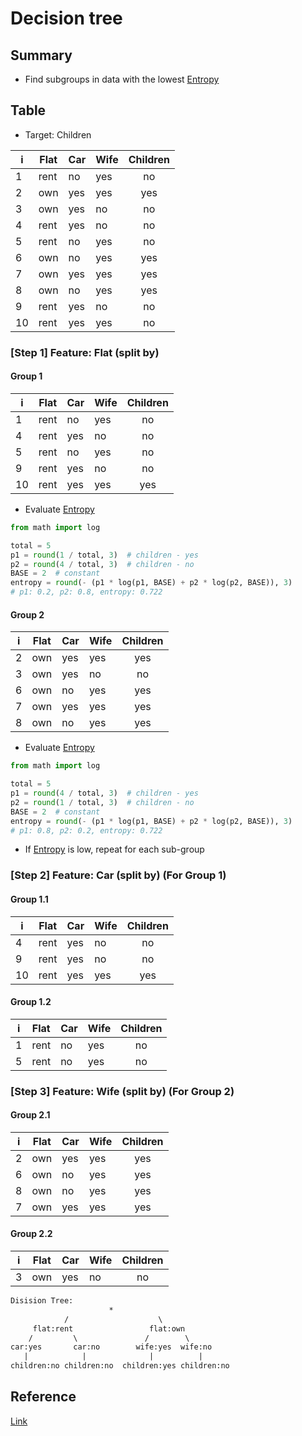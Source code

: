# Decision tree

## Summary
* Find subgroups in data with the lowest [Entropy](/entropy)

## Table

* Target: Children

i  | Flat         | Car           |     Wife      |   Children    |
---|--------------|---------------|---------------|:-------------:|
1  | rent         | no            |      yes      |      no       |
2  | own          | yes           |      yes      |      yes      |
3  | own          | yes           |      no       |      no       |
4  | rent         | yes           |      no       |      no       |
5  | rent         | no            |      yes      |      no       |
6  | own          | no            |      yes      |      yes      |
7  | own          | yes           |      yes      |      yes      |
8  | own          | no            |      yes      |      yes      |
9  | rent         | yes           |      no       |      no       |
10 | rent         | yes           |      yes      |      no       |

### [Step 1] Feature: Flat (split by)

#### Group 1

i  | Flat         | Car           |     Wife      |   Children    |
---|--------------|---------------|---------------|:-------------:|
1  | rent         | no            |      yes      |      no       |
4  | rent         | yes           |      no       |      no       |
5  | rent         | no            |      yes      |      no       |
9  | rent         | yes           |      no       |      no       |
10 | rent         | yes           |      yes      |      yes      |

* Evaluate [Entropy](/entropy)
```py
from math import log

total = 5
p1 = round(1 / total, 3)  # children - yes
p2 = round(4 / total, 3)  # children - no
BASE = 2  # constant
entropy = round(- (p1 * log(p1, BASE) + p2 * log(p2, BASE)), 3)
# p1: 0.2, p2: 0.8, entropy: 0.722
```

#### Group 2

i  | Flat         | Car           |     Wife      |   Children    |
---|--------------|---------------|---------------|:-------------:|
2  | own          | yes           |      yes      |      yes      |
3  | own          | yes           |      no       |      no       |
6  | own          | no            |      yes      |      yes      |
7  | own          | yes           |      yes      |      yes      |
8  | own          | no            |      yes      |      yes      |

* Evaluate [Entropy](/entropy)
```py
from math import log

total = 5
p1 = round(4 / total, 3)  # children - yes
p2 = round(1 / total, 3)  # children - no
BASE = 2  # constant
entropy = round(- (p1 * log(p1, BASE) + p2 * log(p2, BASE)), 3)
# p1: 0.8, p2: 0.2, entropy: 0.722
```

* If [Entropy](/entropy) is low, repeat for each sub-group

### [Step 2] Feature: Car (split by) (For Group 1)

#### Group 1.1

i  | Flat         | Car           |     Wife      |   Children    |
---|--------------|---------------|---------------|:-------------:|
4  | rent         | yes           |      no       |      no       |
9  | rent         | yes           |      no       |      no       |
10 | rent         | yes           |      yes      |      yes      |


#### Group 1.2

i  | Flat         | Car           |     Wife      |   Children    |
---|--------------|---------------|---------------|:-------------:|
1  | rent         | no            |      yes      |      no       |
5  | rent         | no            |      yes      |      no       |


### [Step 3] Feature: Wife (split by) (For Group 2)

#### Group 2.1

i  | Flat         | Car           |     Wife      |   Children    |
---|--------------|---------------|---------------|:-------------:|
2  | own          | yes           |      yes      |      yes      |
6  | own          | no            |      yes      |      yes      |
8  | own          | no            |      yes      |      yes      |
7  | own          | yes           |      yes      |      yes      |


#### Group 2.2

i  | Flat         | Car           |     Wife      |   Children    |
---|--------------|---------------|---------------|:-------------:|
3  | own          | yes           |      no       |      no       |


```txt
Disision Tree:
                      *
            /                    \
     flat:rent                 flat:own
    /         \               /        \
car:yes       car:no        wife:yes  wife:no   
   |            |              |          |
children:no children:no  children:yes children:no
```
## Reference
[Link]()
